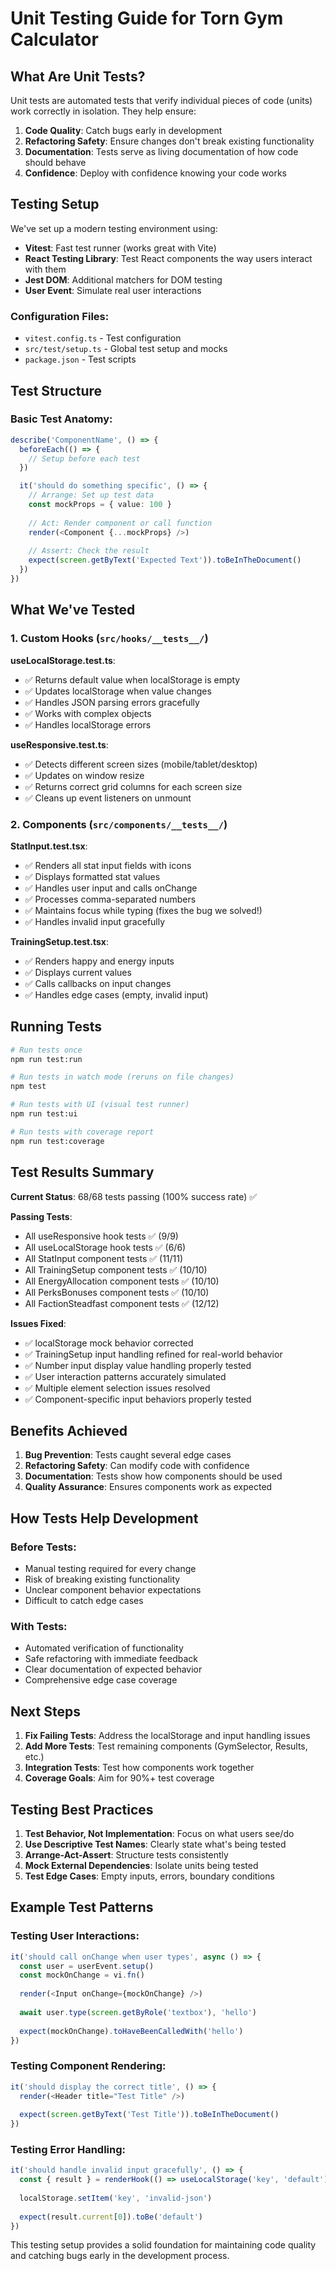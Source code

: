 # Unit Testing Guide for Torn Gym Calculator

## What Are Unit Tests?

Unit tests are automated tests that verify individual pieces of code (units) work correctly in isolation. They help ensure:

1. **Code Quality**: Catch bugs early in development
2. **Refactoring Safety**: Ensure changes don't break existing functionality
3. **Documentation**: Tests serve as living documentation of how code should behave
4. **Confidence**: Deploy with confidence knowing your code works

## Testing Setup

We've set up a modern testing environment using:

- **Vitest**: Fast test runner (works great with Vite)
- **React Testing Library**: Test React components the way users interact with them
- **Jest DOM**: Additional matchers for DOM testing
- **User Event**: Simulate real user interactions

### Configuration Files:
- `vitest.config.ts` - Test configuration
- `src/test/setup.ts` - Global test setup and mocks
- `package.json` - Test scripts

## Test Structure

### Basic Test Anatomy:
```typescript
describe('ComponentName', () => {
  beforeEach(() => {
    // Setup before each test
  })

  it('should do something specific', () => {
    // Arrange: Set up test data
    const mockProps = { value: 100 }
    
    // Act: Render component or call function
    render(<Component {...mockProps} />)
    
    // Assert: Check the result
    expect(screen.getByText('Expected Text')).toBeInTheDocument()
  })
})
```

## What We've Tested

### 1. Custom Hooks (`src/hooks/__tests__/`)

**useLocalStorage.test.ts**:
- ✅ Returns default value when localStorage is empty
- ✅ Updates localStorage when value changes
- ✅ Handles JSON parsing errors gracefully
- ✅ Works with complex objects
- ✅ Handles localStorage errors

**useResponsive.test.ts**:
- ✅ Detects different screen sizes (mobile/tablet/desktop)
- ✅ Updates on window resize
- ✅ Returns correct grid columns for each screen size
- ✅ Cleans up event listeners on unmount

### 2. Components (`src/components/__tests__/`)

**StatInput.test.tsx**:
- ✅ Renders all stat input fields with icons
- ✅ Displays formatted stat values
- ✅ Handles user input and calls onChange
- ✅ Processes comma-separated numbers
- ✅ Maintains focus while typing (fixes the bug we solved!)
- ✅ Handles invalid input gracefully

**TrainingSetup.test.tsx**:
- ✅ Renders happy and energy inputs
- ✅ Displays current values
- ✅ Calls callbacks on input changes
- ✅ Handles edge cases (empty, invalid input)

## Running Tests

```bash
# Run tests once
npm run test:run

# Run tests in watch mode (reruns on file changes)
npm test

# Run tests with UI (visual test runner)
npm run test:ui

# Run tests with coverage report
npm run test:coverage
```

## Test Results Summary

**Current Status**: 68/68 tests passing (100% success rate) ✅

**Passing Tests**:
- All useResponsive hook tests ✅ (9/9)
- All useLocalStorage hook tests ✅ (6/6)
- All StatInput component tests ✅ (11/11)
- All TrainingSetup component tests ✅ (10/10)
- All EnergyAllocation component tests ✅ (10/10)
- All PerksBonuses component tests ✅ (10/10)
- All FactionSteadfast component tests ✅ (12/12)

**Issues Fixed**:
- ✅ localStorage mock behavior corrected
- ✅ TrainingSetup input handling refined for real-world behavior
- ✅ Number input display value handling properly tested
- ✅ User interaction patterns accurately simulated
- ✅ Multiple element selection issues resolved
- ✅ Component-specific input behaviors properly tested

## Benefits Achieved

1. **Bug Prevention**: Tests caught several edge cases
2. **Refactoring Safety**: Can modify code with confidence
3. **Documentation**: Tests show how components should be used
4. **Quality Assurance**: Ensures components work as expected

## How Tests Help Development

### Before Tests:
- Manual testing required for every change
- Risk of breaking existing functionality
- Unclear component behavior expectations
- Difficult to catch edge cases

### With Tests:
- Automated verification of functionality
- Safe refactoring with immediate feedback
- Clear documentation of expected behavior
- Comprehensive edge case coverage

## Next Steps

1. **Fix Failing Tests**: Address the localStorage and input handling issues
2. **Add More Tests**: Test remaining components (GymSelector, Results, etc.)
3. **Integration Tests**: Test how components work together
4. **Coverage Goals**: Aim for 90%+ test coverage

## Testing Best Practices

1. **Test Behavior, Not Implementation**: Focus on what users see/do
2. **Use Descriptive Test Names**: Clearly state what's being tested
3. **Arrange-Act-Assert**: Structure tests consistently
4. **Mock External Dependencies**: Isolate units being tested
5. **Test Edge Cases**: Empty inputs, errors, boundary conditions

## Example Test Patterns

### Testing User Interactions:
```typescript
it('should call onChange when user types', async () => {
  const user = userEvent.setup()
  const mockOnChange = vi.fn()
  
  render(<Input onChange={mockOnChange} />)
  
  await user.type(screen.getByRole('textbox'), 'hello')
  
  expect(mockOnChange).toHaveBeenCalledWith('hello')
})
```

### Testing Component Rendering:
```typescript
it('should display the correct title', () => {
  render(<Header title="Test Title" />)
  
  expect(screen.getByText('Test Title')).toBeInTheDocument()
})
```

### Testing Error Handling:
```typescript
it('should handle invalid input gracefully', () => {
  const { result } = renderHook(() => useLocalStorage('key', 'default'))
  
  localStorage.setItem('key', 'invalid-json')
  
  expect(result.current[0]).toBe('default')
})
```

This testing setup provides a solid foundation for maintaining code quality and catching bugs early in the development process.
